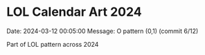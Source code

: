 # LOL Calendar Art 2024

Date: 2024-03-12 00:05:00
Message: O pattern (0,1) (commit 6/12)

Part of LOL pattern across 2024

